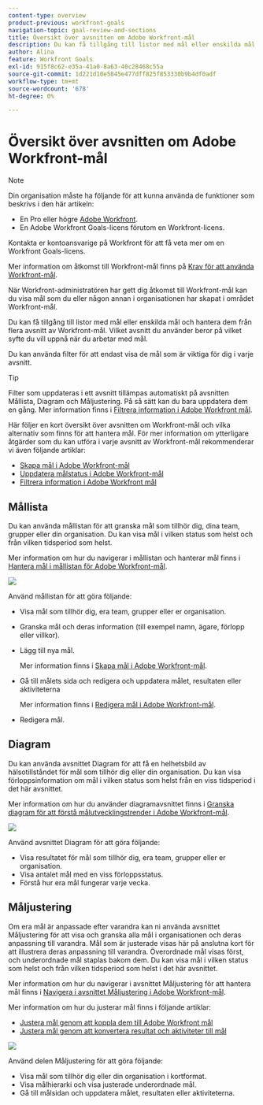 ```yaml
---
content-type: overview
product-previous: workfront-goals
navigation-topic: goal-review-and-sections
title: Översikt över avsnitten om Adobe Workfront-mål
description: Du kan få tillgång till listor med mål eller enskilda mål och hantera dem från flera avsnitt av Adobe Workfront-mål. Vilket avsnitt du använder beror på vilket syfte du vill uppnå när du arbetar med mål.
author: Alina
feature: Workfront Goals
exl-id: 915f8c62-e35a-41a0-8a63-40c28468c55a
source-git-commit: 1d221d10e5845e477dff825f853330b9b4df0adf
workflow-type: tm+mt
source-wordcount: '678'
ht-degree: 0%

---
```


# Översikt över avsnitten om Adobe Workfront-mål


>[!NOTE]
>
>Din organisation måste ha följande för att kunna använda de funktioner som beskrivs i den här artikeln:
>
>* En Pro eller högre [Adobe Workfront](https://www.workfront.com/plans).
>* En Adobe Workfront Goals-licens förutom en Workfront-licens.
>
>  Kontakta er kontoansvarige på Workfront för att få veta mer om en Workfront Goals-licens.
>
>Mer information om åtkomst till Workfront-mål finns på [Krav för att använda Workfront-mål](../../workfront-goals/goal-management/access-needed-for-wf-goals.md).

När Workfront-administratören har gett dig åtkomst till Workfront-mål kan du visa mål som du eller någon annan i organisationen har skapat i området Workfront-mål.

Du kan få tillgång till listor med mål eller enskilda mål och hantera dem från flera avsnitt av Workfront-mål. Vilket avsnitt du använder beror på vilket syfte du vill uppnå när du arbetar med mål.

Du kan använda filter för att endast visa de mål som är viktiga för dig i varje avsnitt.

>[!TIP]
>
>Filter som uppdateras i ett avsnitt tillämpas automatiskt på avsnitten Mållista, Diagram och Måljustering. På så sätt kan du bara uppdatera dem en gång. Mer information finns i [Filtrera information i Adobe Workfront mål](../../workfront-goals/goal-management/filter-information-wf-goals.md).

Här följer en kort översikt över avsnitten om Workfront-mål och vilka alternativ som finns för att hantera mål. För mer information om ytterligare åtgärder som du kan utföra i varje avsnitt av Workfront-mål rekommenderar vi även följande artiklar:

* [Skapa mål i Adobe Workfront-mål](../../workfront-goals/goal-management/create-goals.md)
* [Uppdatera målstatus i Adobe Workfront-mål](../../workfront-goals/goal-review-and-workfront-goals-sections/check-in-goals.md)
* [Filtrera information i Adobe Workfront mål](../../workfront-goals/goal-management/filter-information-wf-goals.md)


## Mållista

Du kan använda mållistan för att granska mål som tillhör dig, dina team, grupper eller din organisation. Du kan visa mål i vilken status som helst och från vilken tidsperiod som helst.

Mer information om hur du navigerar i mållistan och hanterar mål finns i [Hantera mål i mållistan för Adobe Workfront-mål](../../workfront-goals/goal-review-and-workfront-goals-sections/manage-goals-in-goal-list.md).

![](assets/goal-list-unshimmed.png)

Använd mållistan för att göra följande:

* Visa mål som tillhör dig, era team, grupper eller er organisation.
* Granska mål och deras information (till exempel namn, ägare, förlopp eller villkor).
* Lägg till nya mål.

   Mer information finns i [Skapa mål i Adobe Workfront-mål](../../workfront-goals/goal-management/create-goals.md).

* Gå till målets sida och redigera och uppdatera målet, resultaten eller aktiviteterna

   Mer information finns i [Redigera mål i Adobe Workfront-mål](../../workfront-goals/goal-management/edit-goals.md).

* Redigera mål.

## Diagram

Du kan använda avsnittet Diagram för att få en helhetsbild av hälsotillståndet för mål som tillhör dig eller din organisation. Du kan visa förloppsinformation om mål i vilken status som helst från en viss tidsperiod i det här avsnittet.

Mer information om hur du använder diagramavsnittet finns i [Granska diagram för att förstå målutvecklingstrender i Adobe Workfront-mål](../../workfront-goals/goal-review-and-workfront-goals-sections/review-goal-graphs.md).

![](assets/graphs-section-unshimmed.png)

Använd avsnittet Diagram för att göra följande:

* Visa resultatet för mål som tillhör dig, era team, grupper eller er organisation.
* Visa antalet mål med en viss förloppsstatus.
* Förstå hur era mål fungerar varje vecka.

## Måljustering

Om era mål är anpassade efter varandra kan ni använda avsnittet Måljustering för att visa och granska alla mål i organisationen och deras anpassning till varandra. Mål som är justerade visas här på anslutna kort för att illustrera deras anpassning till varandra. Överordnade mål visas först, och underordnade mål staplas bakom dem. Du kan visa mål i vilken status som helst och från vilken tidsperiod som helst i det här avsnittet.

Mer information om hur du navigerar i avsnittet Måljustering för att hantera mål finns i [Navigera i avsnittet Måljustering i Adobe Workfront-mål](../../workfront-goals/goal-alignment/navigate-goal-alignment-chart.md).

Mer information om hur du justerar mål finns i följande artiklar:

* [Justera mål genom att koppla dem till Adobe Workfront mål](../../workfront-goals/goal-alignment/align-goals-by-connecting-them.md)
* [Justera mål genom att konvertera resultat och aktiviteter till mål](../../workfront-goals/goal-alignment/align-goals-by-converting-results-activities.md)

![](assets/goal-alignment-section-unshimmed.png)

Använd delen Måljustering för att göra följande:

* Visa mål som tillhör dig eller din organisation i kortformat.
* Visa målhierarki och visa justerade underordnade mål.
* Gå till målsidan och uppdatera målet, resultaten eller aktiviteterna.

<!--
## Pulse

<span class="preview"> The Pulse section has been removed from the Preview environment and will be removed from Workfront Goals with the 23.1 release. Use the Goal List area to review goals that you or your teams are responsible for.</span> 

You can use the Pulse section to review and request updates to goals that might influence the progress of your goals. These could be your own goals, or goals that belong to your teams, groups, or your organization. You can view goals in any status and from any time period in this section.

>[!TIP]
>
>Only goals that have been checked in on at least once display in the Pulse section.

For information about reviewing goals using the Pulse section, see [Review goals in the Adobe Workfront Goals Pulse section](../../workfront-goals/goal-review-and-workfront-goals-sections/review-goals-in-pulse.md).

![](assets/pulse-section-350x141.png)

Use the Pulse section to do the following:

* View goals that belong to your teams, groups, or organization. 
* Review goal progress and updates, including aligned goals, their results, and activities. 
* Make or ask for updates to a goal by adding a comment. 
* Access the Goal Details panel and edit and update the goal, its results, or activities.
* Add new goals. 
* Check in on goals.

  >[!TIP]
  >
  >Clicking Check in opens the Check-in section in the left panel.

## Check-in

<span class="preview"> The Check-in section has been removed from the Preview environment and will be removed from Workfront Goals with the 23.1 release. Use the Goal List area to review goals that you or your teams are responsible for.</span>

You must have access to Edit Goals in your access level before you can access the Check- in section. For information about granting access to Goals, see  [Grant access to Adobe Workfront Goals](../../administration-and-setup/add-users/configure-and-grant-access/grant-access-goals.md).

You can use the Check-in section to update active goals and any results and activities that you are the owner of. You can primarily view only goals in an Active status in this section. Children goals aligned to active parents also display in the Check-in section, regardless of their status.

>[!IMPORTANT]
>
>* A goal displays in the Check-in section only if it is assigned to you or if it has a result or activity that is assigned to you. 
>* If a goal assigned to you is the child goal of a parent that is not assigned to you and your goal (the child goal) is closed, inactive, or a draft, the parent goal does not display in your Check-in section. 
>

For information about managing goals in the Goal List, see [Manage goals in the Goal List of Adobe Workfront Goals](../../workfront-goals/goal-review-and-workfront-goals-sections/manage-goals-in-goal-list.md).

![](assets/check-in-section-350x143.png)

Use the Check-in section to do the following:

* Review goal progress and updates, including aligned goals, their results, and activities. 
* Update the progress on the results and activities that are assigned to you. For information about updating goals by checking in on them, see [Update goal progress in Adobe Workfront Goals](../../workfront-goals/goal-review-and-workfront-goals-sections/check-in-goals.md).

  >[!IMPORTANT]
  >
  >You can check in only on the results and activities assigned to you in the Check-in section, and not those that are assigned to other entities.

* Add a comment to a goal, then click Post to make or ask for updates to a goal. 
* Access the Goal Details panel and edit and update the goal, its results, or activities.
* Add new goals.
-->
